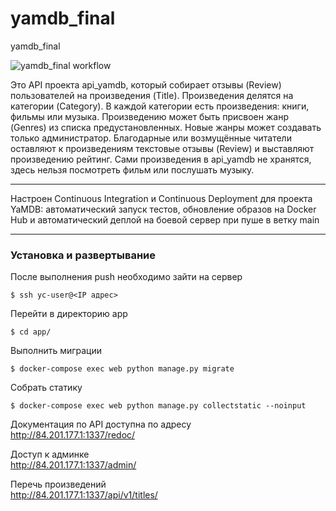# yamdb_final
yamdb_final

![yamdb_final workflow](https://github.com/Ilia-Abrosimov/yamdb_final/workflows/yamdb_final%20workflow/badge.svg?event=push)

Это API проекта api_yamdb, который собирает отзывы (Review) пользователей на произведения (Title). Произведения делятся на категории (Category). В каждой категории есть произведения: книги, фильмы или музыка. Произведению может быть присвоен жанр (Genres) из списка предустановленных. Новые жанры может создавать только администратор.
Благодарные или возмущённые читатели оставляют к произведениям текстовые отзывы (Review) и выставляют произведению рейтинг.
Сами произведения в api_yamdb не хранятся, здесь нельзя посмотреть фильм или послушать музыку.

---
Настроен Continuous Integration и Continuous Deployment для проекта YaMDB: автоматический запуск тестов, обновление образов на Docker Hub и автоматический деплой на боевой сервер при пуше в ветку main

---
<h3> Установка и развертывание </h3>
После выполнения push необходимо зайти на сервер

    $ ssh yc-user@<IP адрес>

Перейти в директорию app

    $ cd app/

Выполнить миграции

    $ docker-compose exec web python manage.py migrate

Собрать статику
    
    $ docker-compose exec web python manage.py collectstatic --noinput
    
Документация по API доступна по адресу\
http://84.201.177.1:1337/redoc/

Доступ к админке\
http://84.201.177.1:1337/admin/

Перечь произведений\
http://84.201.177.1:1337/api/v1/titles/